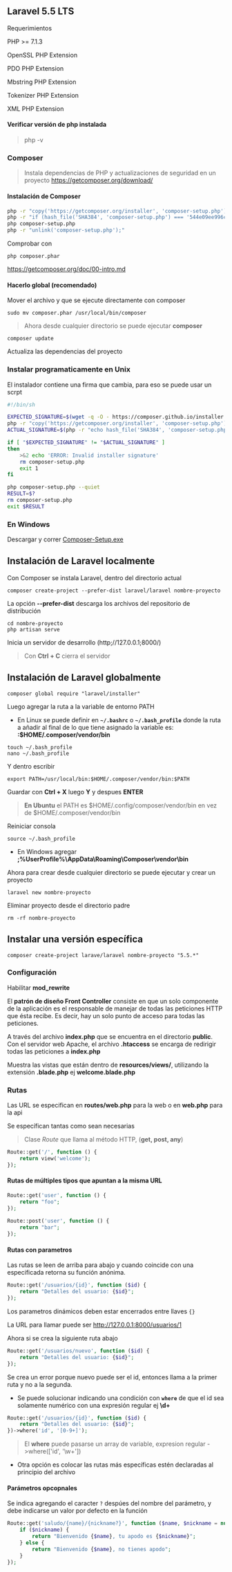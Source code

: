 ## Laravel 5.5 LTS

Requerimientos

PHP >= 7.1.3

OpenSSL PHP Extension

PDO PHP Extension

Mbstring PHP Extension

Tokenizer PHP Extension

XML PHP Extension

#### Verificar versión de php instalada
>php -v


### Composer 
> Instala dependencias de PHP y actualizaciones de seguridad en un proyecto
<https://getcomposer.org/download/>

#### Instalación de Composer
```sh
php -r "copy('https://getcomposer.org/installer', 'composer-setup.php');"
php -r "if (hash_file('SHA384', 'composer-setup.php') === '544e09ee996cdf60ece3804abc52599c22b1f40f4323403c44d44fdfdd586475ca9813a858088ffbc1f233e9b180f061') { echo 'Installer verified'; } else { echo 'Installer corrupt'; unlink('composer-setup.php'); } echo PHP_EOL;"
php composer-setup.php
php -r "unlink('composer-setup.php');"
```

Comprobar con
```
php composer.phar
```


https://getcomposer.org/doc/00-intro.md

#### Hacerlo global (recomendado)
Mover el archivo y que se ejecute directamente con composer

```
sudo mv composer.phar /usr/local/bin/composer
```

> Ahora desde cualquier directorio se puede ejecutar **composer**
```
composer update
```
Actualiza las dependencias del proyecto


### Instalar programaticamente en Unix
El instalador contiene una firma que cambia, para eso se puede usar un scrpt
```sh
#!/bin/sh

EXPECTED_SIGNATURE=$(wget -q -O - https://composer.github.io/installer.sig)
php -r "copy('https://getcomposer.org/installer', 'composer-setup.php');"
ACTUAL_SIGNATURE=$(php -r "echo hash_file('SHA384', 'composer-setup.php');")

if [ "$EXPECTED_SIGNATURE" != "$ACTUAL_SIGNATURE" ]
then
    >&2 echo 'ERROR: Invalid installer signature'
    rm composer-setup.php
    exit 1
fi

php composer-setup.php --quiet
RESULT=$?
rm composer-setup.php
exit $RESULT
```

### En Windows
Descargar y correr [Composer-Setup.exe](https://getcomposer.org/Composer-Setup.exe)


## Instalación de Laravel localmente
Con Composer se instala Laravel, dentro del directorio actual

```
composer create-project --prefer-dist laravel/laravel nombre-proyecto
```
La opción **--prefer-dist** descarga los archivos del repositorio de distribución

```
cd nombre-proyecto
php artisan serve
```
Inicia un servidor de desarrollo (http;//127.0.0.1;8000/)
> Con **Ctrl + C** cierra el servidor

## Instalación de Laravel globalmente

```
composer global require "laravel/installer"
```

Luego agregar la ruta a la variable de entorno PATH

- En Linux se puede definir en **`~/.bashrc`** o **`~/.bash_profile`** donde la ruta a añadir al final de lo que tiene asignado la variable es: **:$HOME/.composer/vendor/bin**
```
touch ~/.bash_profile
nano ~/.bash_profile
```
Y dentro escribir
```
export PATH=/usr/local/bin:$HOME/.composer/vendor/bin:$PATH
```
Guardar con **Ctrl + X** luego **Y** y despues **ENTER**
> **En Ubuntu** el PATH es $HOME/.config/composer/vendor/bin en vez de $HOME/.composer/vendor/bin

Reiniciar consola
```
source ~/.bash_profile
```

- En Windows agregar **;%UserProfile%\AppData\Roaming\Composer\vendor\bin**


Ahora para crear desde cualquier directorio se puede ejecutar y crear un proyecto

```
laravel new nombre-proyecto
```

Eliminar proyecto desde el directorio padre
```
rm -rf nombre-proyecto
```

## Instalar una versión específica

```
composer create-project larave/laravel nombre-proyecto "5.5.*"
```


### Configuración

Habilitar **mod_rewrite**

El **patrón de diseño Front Controller** consiste en que un solo componente de la aplicación es el responsable de manejar de todas las peticiones HTTP que ésta recibe. Es decir, hay un solo punto de acceso para todas las peticiones.

A través del archivo **index.php** que se encuentra en el directorio **public**. Con el servidor web Apache, el archivo **.htaccess** se encarga de redirigir todas las peticiones a **index.php**



Muestra las vistas que están dentro de **resources/views/**, utilizando la extensión **.blade.php** ej **welcome.blade.php**


### Rutas
Las URL se especifican en **routes/web.php** para la web o en **web.php** para la api

Se específican tantas como sean necesarias
> Clase *Route* que llama al método HTTP, (**get, post, any**)
```php
Route::get('/', function () {
    return view('welcome');
});
```

#### Rutas de múltiples tipos que apuntan a la misma URL

```php
Route::get('user', function () {
    return "foo";
});
 
Route::post('user', function () {
    return "bar";
});
```

#### Rutas con parametros
Las rutas se leen de arriba para abajo y cuando coincide con una especificada retorna su función anónima.
```php
Route::get('/usuarios/{id}', function ($id) {
    return "Detalles del usuario: {$id}";
});
```
Los parametros dinámicos deben estar encerrados entre llaves `{}`

La URL para llamar puede ser http://127.0.0.1:8000/usuarios/1

Ahora si se crea la siguiente ruta abajo
```php
Route::get('/usuarios/nuevo', function ($id) {
    return "Detalles del usuario: {$id}";
});
```
Se crea un error porque nuevo puede ser el id, entonces llama a la primer ruta y no a la segunda.

- Se puede solucionar indicando una condición con **`where`** de que el id sea solamente numérico con una expresión regular ej **\d+**
```php
Route::get('/usuarios/{id}', function ($id) {
    return "Detalles del usuario: {$id}";
})->where('id', '[0-9+]');
```
> El **where** puede pasarse un array de variable, expresion regular 
> ->where(['id', '\w+'])

- Otra opción es colocar las rutas más específicas estén declaradas al principio del archivo

#### Parámetros opcopnales
Se indica agregando el caracter `?` despúes del nombre del parámetro, y debe indicarse un valor por defecto en la función
```php
Route::get('saludo/{name}/{nickname?}', function ($name, $nickname = null) {
    if ($nickname) {
        return "Bienvenido {$name}, tu apodo es {$nickname}";
    } else {
        return "Bienvenido {$name}, no tienes apodo";
    }
});
```

